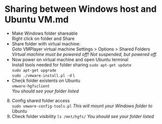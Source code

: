 # Sharing between Windows host and Ubuntu VM.md

* Make Windows folder shareable \
  Right click on folder and Share
* Share folder with virtual machine: \
  Goto VMPlayer virtual machine Settings > Options > Shared Folders \
  _Virtual machine must be powered off! Not suspended, but powered off._
* Now power on virtual machine and open Ubuntu terminal \
  Install tools needed for folder sharing
  `sudo apt-get update` \
  `sudo apt-get upgrade` \
  `sudo ./vmware-install.pl -d` \
* Check folder existents on Ubuntu \
  `vmware-hgfsclient` \
  _You should see your folder listed_
8. Config shared folder access \
  `sudo vmware-config-tools.pl`
  _This will mount your Windows folder to Ubuntu_
9. Check folder visibility
  `ls /mnt/hgfs/`
  _You should see your folder listed_
